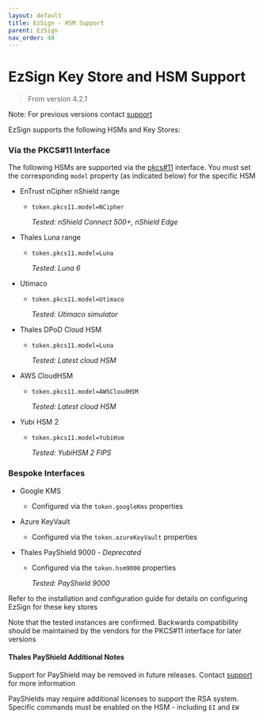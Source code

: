 ```yaml
---
layout: default
title: EzSign - HSM Support
parent: EzSign
nav_order: 40
---
```




# EzSign Key Store and HSM Support

> From version 4.2.1

Note: For previous versions contact [support](mailto:support@krestfield.com)



EzSign supports the following HSMs and Key Stores:



### Via the PKCS#11 Interface

The following HSMs are supported via the [pkcs#11](http://docs.oasis-open.org/pkcs11/pkcs11-base/v2.40/os/pkcs11-base-v2.40-os.html) interface. You must set the corresponding ``model`` property (as indicated below) for the specific HSM

- EnTrust nCipher nShield range
  - ``token.pkcs11.model=NCipher``

    *Tested: nShield Connect 500+, nShield Edge*

- Thales Luna range
  - ``token.pkcs11.model=Luna``

    *Tested: Luna 6*

- Utimaco
  - ``token.pkcs11.model=Utimaco``

    *Tested: Utimaco simulator*

- Thales DPoD Cloud HSM
  - ``token.pkcs11.model=Luna``

    *Tested: Latest cloud HSM*

- AWS CloudHSM
  - ``token.pkcs11.model=AWSCloudHSM``

    *Tested: Latest cloud HSM*

- Yubi HSM 2

  - ``token.pkcs11.model=YubiHsm``

    *Tested: YubiHSM 2 FIPS*




### Bespoke Interfaces

- Google KMS

  - Configured via the ``token.googleKms`` properties 

- Azure KeyVault

  - Configured via the ``token.azureKeyVault`` properties  

- Thales PayShield 9000 - *Deprecated*

  - Configured via the ``token.hsm9000`` properties

    *Tested: PayShield 9000*
    
    

Refer to the installation and configuration guide for details on configuring EzSign for these key stores

Note that the tested instances are confirmed. Backwards compatibility should be maintained by the vendors for the PKCS#11 interface for later versions



#### Thales PayShield Additional Notes

Support for PayShield may be removed in future releases. Contact [support](mailto:support@krestfield.com) for more information

PayShields may require additional licenses to support the RSA system. Specific commands must be enabled on the HSM - including ``EI`` and ``EW``
